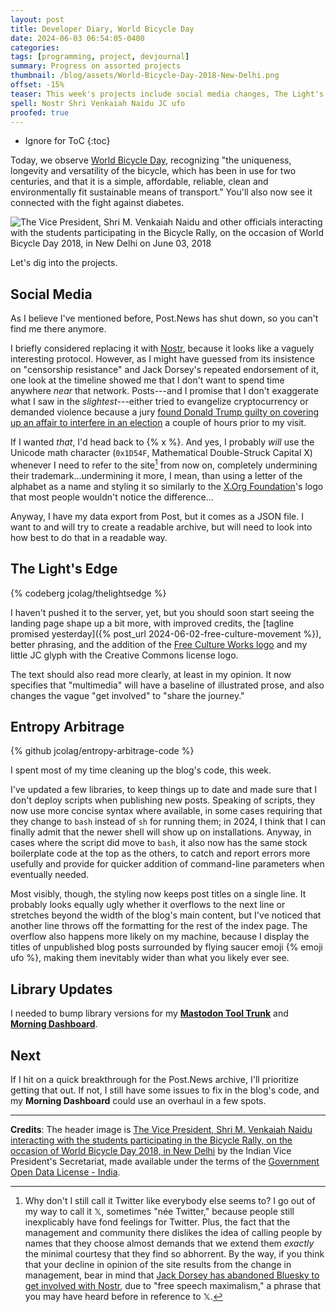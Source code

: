 ```yaml
---
layout: post
title: Developer Diary, World Bicycle Day
date: 2024-06-03 06:54:05-0400
categories:
tags: [programming, project, devjournal]
summary: Progress on assorted projects
thumbnail: /blog/assets/World-Bicycle-Day-2018-New-Delhi.png
offset: -15%
teaser: This week's projects include social media changes, The Light's Edge, the blog's code, and some straggling library updates.
spell: Nostr Shri Venkaiah Naidu JC ufo
proofed: true
---
```


* Ignore for ToC
{:toc}

Today, we observe [World Bicycle Day](https://en.wikipedia.org/wiki/World_Bicycle_Day), recognizing "the uniqueness, longevity and versatility of the bicycle, which has been in use for two centuries, and that it is a simple, affordable, reliable, clean and environmentally fit sustainable means of transport."  You'll also now see it connected with the fight against diabetes.

![The Vice President, Shri M. Venkaiah Naidu and other officials interacting with the students participating in the Bicycle Rally, on the occasion of World Bicycle Day 2018, in New Delhi on June 03, 2018](/blog/assets/World-Bicycle-Day-2018-New-Delhi.png "Note the large gap pushed through between the two sets of riders, so that the official photographers could completely ignore the children and get pictures of the officials...")

Let's dig into the projects.

## Social Media

As I believe I've mentioned before, Post.News has shut down, so you can't find me there anymore.

I briefly considered replacing it with [Nostr](https://en.wikipedia.org/wiki/Nostr), because it looks like a vaguely interesting protocol.  However, as I might have guessed from its insistence on "censorship resistance" and Jack Dorsey's repeated endorsement of it, one look at the timeline showed me that I don't want to spend time anywhere *near* that network.  Posts---and I promise that I don't exaggerate what I saw in the *slightest*---either tried to evangelize cryptocurrency or demanded violence because a jury [found Donald Trump guilty on covering up an affair to interfere in an election](https://www.voanews.com/a/jurors-at-trump-hush-money-trial-deliberating-for-second-day/7634861.html) a couple of hours prior to my visit.

If I wanted *that*, I'd head back to {% x %}.  And yes, I probably *will* use the Unicode math character (`0x1D54F`, Mathematical Double-Struck Capital X) whenever I need to refer to the site[^1] from now on, completely undermining their trademark...undermining it more, I mean, than using a letter of the alphabet as a name and styling it so similarly to the [X.Org Foundation](https://www.x.org/wiki/)'s logo that most people wouldn't notice the difference...

Anyway, I have my data export from Post, but it comes as a JSON file.  I want to and will try to create a readable archive, but will need to look into how best to do that in a readable way.

## The Light's Edge

{% codeberg jcolag/thelightsedge %}

I haven't pushed it to the server, yet, but you should soon start seeing the landing page shape up a bit more, with improved credits, the [tagline promised yesterday]({% post_url 2024-06-02-free-culture-movement %}), better phrasing, and the addition of the [Free Culture Works logo](https://freedomdefined.org/Logos_and_buttons) and my little JC glyph with the Creative Commons license logo.

The text should also read more clearly, at least in my opinion.  It now specifies that "multimedia" will have a baseline of illustrated prose, and also changes the vague "get involved" to "share the journey."

## Entropy Arbitrage

{% github jcolag/entropy-arbitrage-code %}

I spent most of my time cleaning up the blog's code, this week.

I've updated a few libraries, to keep things up to date and made sure that I don't deploy scripts when publishing new posts.  Speaking of scripts, they now use more concise syntax where available, in some cases requiring that they change to `bash` instead of `sh` for running them; in 2024, I think that I can finally admit that the newer shell will show up on installations.  Anyway, in cases where the script did move to `bash`, it also now has the same stock boilerplate code at the top as the others, to catch and report errors more usefully and provide for quicker addition of command-line parameters when eventually needed.

Most visibly, though, the styling now keeps post titles on a single line.  It probably looks equally ugly whether it overflows to the next line or stretches beyond the width of the blog's main content, but I've noticed that another line throws off the formatting for the rest of the index page.  The overflow also happens more likely on my machine, because I display the titles of unpublished blog posts surrounded by flying saucer emoji {% emoji ufo %}, making them inevitably wider than what you likely ever see.

## Library Updates

I needed to bump library versions for my [**Mastodon Tool Trunk**](https://github.com/jcolag/tool-trunk) and [**Morning Dashboard**](https://github.com/jcolag/dash).

## Next

If I hit on a quick breakthrough for the Post.News archive, I'll prioritize getting that out.  If not, I still have some issues to fix in the blog's code, and my **Morning Dashboard** could use an overhaul in a few spots.

* * *

**Credits**:  The header image is [The Vice President, Shri M. Venkaiah Naidu interacting with the students participating in the Bicycle Rally, on the occasion of World Bicycle Day 2018, in New Delhi](https://commons.wikimedia.org/wiki/File:The_Vice_President,_Shri_M._Venkaiah_Naidu_interacting_with_the_students_participating_in_the_Bicycle_Rally,_on_the_occasion_of_World_Bicycle_Day_2018,_in_New_Delhi.JPG) by the Indian Vice President's Secretariat, made available under the terms of the [Government Open Data License - India](https://data.gov.in/sites/default/files/Gazette_Notification_OGDL.pdf).

[^1]:  Why don't I still call it Twitter like everybody else seems to?  I go out of my way to call it &#x1d54f;, sometimes "née Twitter," because people still inexplicably have fond feelings for Twitter.  Plus, the fact that the management and community there dislikes the idea of calling people by names that they choose almost demands that we extend them *exactly* the minimal courtesy that they find so abhorrent.  By the way, if you think that your decline in opinion of the site results from the change in management, bear in mind that [Jack Dorsey has abandoned Bluesky to get involved with Nostr](https://wedistribute.org/2024/05/bluesky-jack-dorsey/), due to "free speech maximalism," a phrase that you may have heard before in reference to &#x1d54f;.

